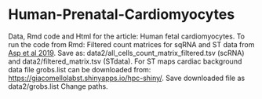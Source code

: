 # Human-Prenatal-Cardiomyocytes

Data, Rmd code and Html for the article: Human fetal cardiomyocytes.  To run the code from Rmd:
Filtered count matrices for sqRNA and ST data from [ Asp et al 2019](https://www.spatialresearch.org). Save as: data2/all_cells_count_matrix_filtered.tsv (scRNA) and data2/filtered_matrix.tsv (STdata). For ST maps cardiac background data file grobs.list can be downloaded from: https://giacomellolabst.shinyapps.io/hpc-shiny/. Save downloaded file as data2/grobs.list
Change paths.
